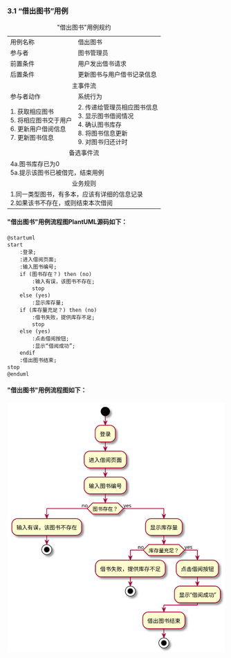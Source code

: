 ###     3.1 “借出图书”用例
<table>
  <caption align="center">"借出图书"用例规约</caption>
  <tr>
    <td>用例名称</td>
    <td>借出图书</td>
  </tr>
  <tr>
    <td>参与者</td>
    <td>图书管理员</td>
  </tr>
  <tr>
    <td>前置条件</td>
    <td>用户发出借书请求</td>
  </tr>
  <tr>
    <td>后置条件</td>
    <td>更新图书与用户借书记录信息</td>
  </tr>
  <tr>
    <td colspan="2" align="center">主事件流</td>
  </tr>
  <tr>
    <td>参与者动作</td>
    <td>系统行为</td>
  </tr>
  <tr>
    <td>
		1. 获取相应图书<br>
		5. 将相应图书交于用户<br>
		6. 更新用户借阅信息<br>
		7. 更新图书信息<br>
	</td>
    <td>
		2. 传递给管理员相应图书信息<br>
		3. 显示图书借阅情况<br>
		4. 确认图书库存<br>
		8. 将图书信息更新<br>
		9. 对图书归还计时<br>
	</td>
  </tr>
  <tr>
    <td colspan="2" align="center">备选事件流</td>
  </tr>
  <tr>
    <td colspan="2">4a.图书库存已为0<br>5a.提示该图书已被借完，结束用例</td>
  </tr>
  <tr>
    <td colspan="2" align="center">业务规则</td>
  </tr>
  <tr>
    <td colspan="2">1.同一类型图书，有多本，应该有详细的信息记录<br>2.如果该书不存在，或则结束本次借阅</td>
  </tr>
</table>

#### "借出图书"用例流程图PlantUML源码如下：
```
@startuml
start
	:登录;
	:进入借阅页面;
	:输入图书编号;
	if (图书存在？) then (no)
		:输入有误，该图书不存在;
		stop
	else (yes)
		:显示库存量;
	if (库存量充足？) then (no)
		:借书失败，提供库存不足;
		stop
	else (yes)
		:点击借阅按钮;
		:显示“借阅成功”;
	endif
	:借出图书结束;
stop
@enduml
```
#### "借出图书"用例流程图如下：
![2](test2_1.svg)